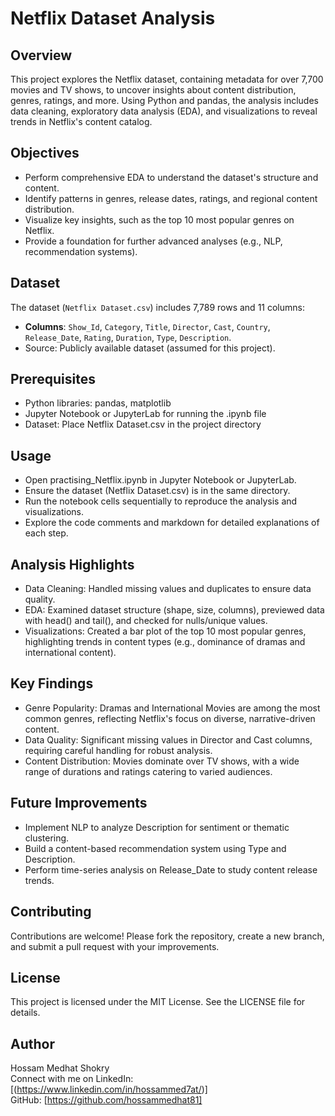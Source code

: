 # Netflix Dataset Analysis

## Overview
This project explores the Netflix dataset, containing metadata for over 7,700 movies and TV shows, to uncover insights about content distribution, genres, ratings, and more. Using Python and pandas, the analysis includes data cleaning, exploratory data analysis (EDA), and visualizations to reveal trends in Netflix's content catalog.

## Objectives
- Perform comprehensive EDA to understand the dataset's structure and content.
- Identify patterns in genres, release dates, ratings, and regional content distribution.
- Visualize key insights, such as the top 10 most popular genres on Netflix.
- Provide a foundation for further advanced analyses (e.g., NLP, recommendation systems).

## Dataset
The dataset (`Netflix Dataset.csv`) includes 7,789 rows and 11 columns:
- **Columns**: `Show_Id`, `Category`, `Title`, `Director`, `Cast`, `Country`, `Release_Date`, `Rating`, `Duration`, `Type`, `Description`.
- Source: Publicly available dataset (assumed for this project).


## Prerequisites
- Python libraries: pandas, matplotlib
- Jupyter Notebook or JupyterLab for running the .ipynb file
- Dataset: Place Netflix Dataset.csv in the project directory

## Usage
- Open practising_Netflix.ipynb in Jupyter Notebook or JupyterLab.
- Ensure the dataset (Netflix Dataset.csv) is in the same directory.
- Run the notebook cells sequentially to reproduce the analysis and visualizations.
- Explore the code comments and markdown for detailed explanations of each step.

## Analysis Highlights
- Data Cleaning: Handled missing values and duplicates to ensure data quality.
- EDA: Examined dataset structure (shape, size, columns), previewed data with head() and tail(), and checked for nulls/unique values.
- Visualizations: Created a bar plot of the top 10 most popular genres, highlighting trends in content types (e.g., dominance of dramas and international content).

## Key Findings
- Genre Popularity: Dramas and International Movies are among the most common genres, reflecting Netflix's focus on diverse, narrative-driven content.
- Data Quality: Significant missing values in Director and Cast columns, requiring careful handling for robust analysis.
- Content Distribution: Movies dominate over TV shows, with a wide range of durations and ratings catering to varied audiences.

## Future Improvements
- Implement NLP to analyze Description for sentiment or thematic clustering.
- Build a content-based recommendation system using Type and Description.
- Perform time-series analysis on Release_Date to study content release trends.

## Contributing
Contributions are welcome! Please fork the repository, create a new branch, and submit a pull request with your improvements.

## License
This project is licensed under the MIT License. See the LICENSE file for details.

## Author
Hossam Medhat Shokry  
Connect with me on LinkedIn: [(https://www.linkedin.com/in/hossammed7at/)]  
GitHub: [https://github.com/hossammedhat81]
